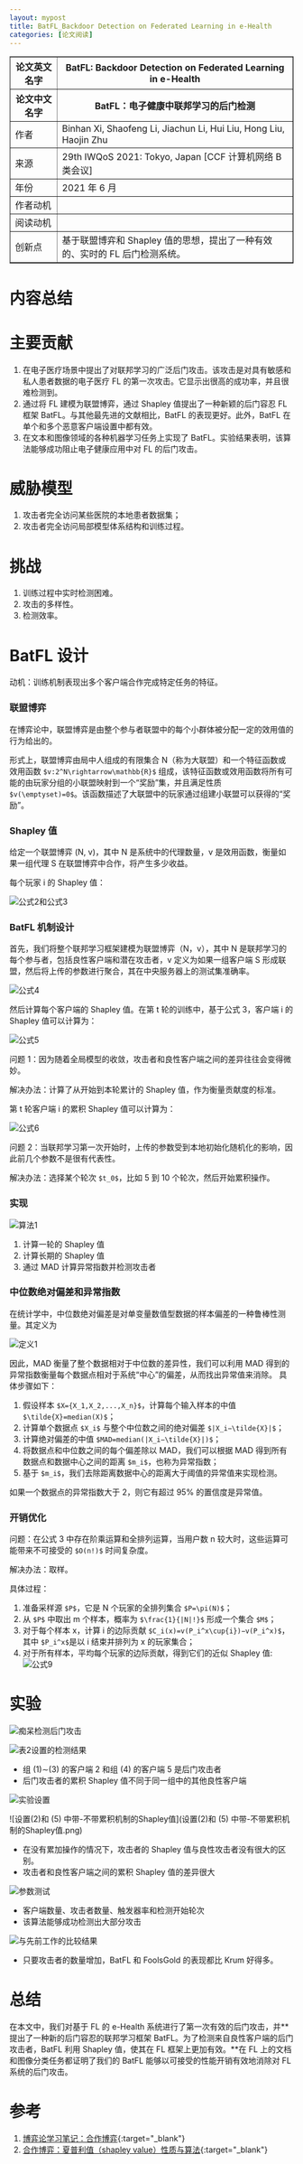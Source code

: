 ```yaml
---
layout: mypost
title: BatFL_Backdoor Detection on Federated Learning in e-Health
categories: [论文阅读]
---
```


<table border="1">
    <tr>
        <th>论文英文名字</th>
        <th>BatFL: Backdoor Detection on Federated Learning in e-Health</th>
    </tr>
    <tr>
        <th>论文中文名字</th>
        <th>BatFL：电子健康中联邦学习的后门检测</th>
    </tr>
    <tr>
        <td>作者</td>
        <td>Binhan Xi, Shaofeng Li, Jiachun Li, Hui Liu, Hong Liu, Haojin Zhu</td>
    </tr>
    <tr>
        <td>来源</td>
        <td>29th IWQoS 2021: Tokyo, Japan [CCF 计算机网络 B 类会议]</td>
    </tr>
    <tr>
        <td>年份</td>
        <td>2021 年 6 月</td>
    </tr>
    <tr>
        <td>作者动机</td>
        <td></td>
    </tr>
    <tr>
        <td>阅读动机</td>
        <td></td>
    </tr>
    <tr>
        <td>创新点</td>
        <td>基于联盟博弈和 Shapley 值的思想，提出了一种有效的、实时的 FL 后门检测系统。</td>
    </tr>
</table>

# 内容总结

# 主要贡献

1. 在电子医疗场景中提出了对联邦学习的广泛后门攻击。该攻击是对具有敏感和私人患者数据的电子医疗 FL 的第一次攻击。它显示出很高的成功率，并且很难检测到。
2. 通过将 FL 建模为联盟博弈，通过 Shapley 值提出了一种新颖的后门容忍 FL 框架 BatFL。与其他最先进的文献相比，BatFL 的表现更好。此外，BatFL 在单个和多个恶意客户端设置中都有效。
3. 在文本和图像领域的各种机器学习任务上实现了 BatFL。实验结果表明，该算法能够成功阻止电子健康应用中对 FL 的后门攻击。


# 威胁模型

1. 攻击者完全访问某些医院的本地患者数据集；
2. 攻击者完全访问局部模型体系结构和训练过程。

# 挑战

1. 训练过程中实时检测困难。
2. 攻击的多样性。
3. 检测效率。

# BatFL 设计

动机：训练机制表现出多个客户端合作完成特定任务的特征。

### 联盟博弈

在博弈论中，联盟博弈是由整个参与者联盟中的每个小群体被分配一定的效用值的行为给出的。

形式上，联盟博弈由局中人组成的有限集合 N（称为大联盟）和一个特征函数或效用函数 `$v:2^N\rightarrow\mathbb{R}$` 组成，该特征函数或效用函数将所有可能的由玩家分组的小联盟映射到一个“奖励”集，并且满足性质 `$v(\emptyset)=0$`。该函数描述了大联盟中的玩家通过组建小联盟可以获得的“奖励”。

### Shapley 值

给定一个联盟博弈 (N, v)，其中 N 是系统中的代理数量，v 是效用函数，衡量如果一组代理 S 在联盟博弈中合作，将产生多少收益。

每个玩家 i 的 Shapley 值：

![公式2和公式3](公式2和公式3.png)

### BatFL 机制设计

首先，我们将整个联邦学习框架建模为联盟博弈（N，v），其中 N 是联邦学习的每个参与者，包括良性客户端和潜在攻击者，v 定义为如果一组客户端 S 形成联盟，然后将上传的参数进行聚合，其在中央服务器上的测试集准确率。

![公式4](公式4.png)

然后计算每个客户端的 Shapley 值。在第 t 轮的训练中，基于公式 3，客户端 i 的 Shapley 值可以计算为：

![公式5](公式5.png)

问题 1：因为随着全局模型的收敛，攻击者和良性客户端之间的差异往往会变得微妙。

解决办法：计算了从开始到本轮累计的 Shapley 值，作为衡量贡献度的标准。

第 t 轮客户端 i 的累积 Shapley 值可以计算为：

![公式6](公式6.png)

问题 2：当联邦学习第一次开始时，上传的参数受到本地初始化随机化的影响，因此前几个参数不是很有代表性。

解决办法：选择某个轮次 `$t_0$`，比如 5 到 10 个轮次，然后开始累积操作。

### 实现

![算法1](算法1.png)

1. 计算一轮的 Shapley 值
2. 计算长期的 Shapley 值
3. 通过 MAD 计算异常指数并检测攻击者

### 中位数绝对偏差和异常指数

在统计学中，中位数绝对偏差是对单变量数值型数据的样本偏差的一种鲁棒性测量。其定义为

![定义1](定义1.png)

因此，MAD 衡量了整个数据相对于中位数的差异性，我们可以利用 MAD 得到的异常指数衡量每个数据点相对于系统“中心”的偏差，从而找出异常值来消除。 具体步骤如下：

1.	假设样本 `$X={X_1,X_2,...,X_n}$`，计算每个输入样本的中值 `$\tilde{X}=median(X)$`；
2.	计算单个数据点 `$X_i$` 与整个中位数之间的绝对偏差 `$|X_i−\tilde{X}|$`；
3.	计算绝对偏差的中值 `$MAD=median(|X_i−\tilde{X}|)$`；
4.	将数据点和中位数之间的每个偏差除以 MAD，我们可以根据 MAD 得到所有数据点和数据中心之间的距离 `$m_i$`，也称为异常指数；
5.	基于 `$m_i$`，我们去除距离数据中心的距离大于阈值的异常值来实现检测。

如果一个数据点的异常指数大于 2，则它有超过 95% 的置信度是异常值。

### 开销优化

问题：在公式 3 中存在阶乘运算和全排列运算，当用户数 n 较大时，这些运算可能带来不可接受的 `$O(n!)$` 时间复杂度。

解决办法：取样。

具体过程：
1.	准备采样源 `$P$`，它是 N 个玩家的全排列集合 `$P=\pi(N)$`；
2.	从 `$P$` 中取出 m 个样本，概率为 `$\frac{1}{|N|!}$` 形成一个集合 `$M$`；
3.	对于每个样本 x，计算 i 的边际贡献 `$C_i(x)=v(P_i^x\cup{i})−v(P_i^x)$`，其中 `$P_i^x$`是以 i 结束并排列为 x 的玩家集合；
4.	对于所有样本，平均每个玩家的边际贡献，得到它们的近似 Shapley 值: ![公式9](公式9.png)

# 实验

![痴呆检测后门攻击](痴呆检测后门攻击.png)

![表2设置的检测结果](表2设置的检测结果.png)

+ 组 (1)∼(3) 的客户端 2 和组 (4) 的客户端 5 是后门攻击者
+ 后门攻击者的累积 Shapley 值不同于同一组中的其他良性客户端

![实验设置](实验设置.png)

![设置(2)和 (5) 中带-不带累积机制的Shapley值](设置(2)和 (5) 中带-不带累积机制的Shapley值.png)

+ 在没有累加操作的情况下，攻击者的 Shapley 值与良性攻击者没有很大的区别。
+ 攻击者和良性客户端之间的累积 Shapley 值的差异很大

![参数测试](参数测试.png)

+ 客户端数量、攻击者数量、触发器率和检测开始轮次
+ 该算法能够成功检测出大部分攻击

![与先前工作的比较结果](与先前工作的比较结果.png)

+ 只要攻击者的数量增加，BatFL 和 FoolsGold 的表现都比 Krum 好得多。

# 总结

在本文中，我们对基于 FL 的 e-Health 系统进行了第一次有效的后门攻击，并**提出了一种新的后门容忍的联邦学习框架 BatFL。为了检测来自良性客户端的后门攻击者，BatFL 利用 Shapley 值，使其在 FL 框架上更加有效。**在 FL 上的文档和图像分类任务都证明了我们的 BatFL 能够以可接受的性能开销有效地消除对 FL 系统的后门攻击。

# 参考

1. [博弈论学习笔记：合作博弈](https://zhuanlan.zhihu.com/p/69065868){:target="_blank"}
2. [合作博弈：夏普利值（shapley value）性质与算法](https://blog.csdn.net/weixin_46530492/article/details/123613951){:target="_blank"}